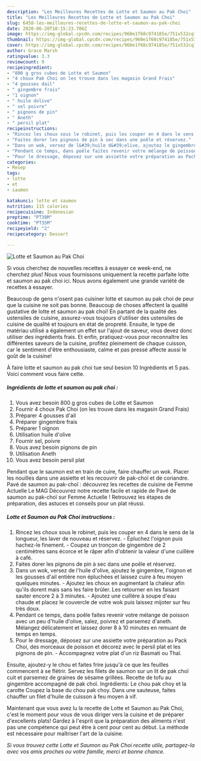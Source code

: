 ```yaml
---
description: "Les Meilleures Recettes de Lotte et Saumon au Pak Choi"
title: "Les Meilleures Recettes de Lotte et Saumon au Pak Choi"
slug: 6458-les-meilleures-recettes-de-lotte-et-saumon-au-pak-choi
date: 2020-06-20T10:15:23.706Z
image: https://img-global.cpcdn.com/recipes/960e1f68c974185e/751x532cq70/lotte-et-saumon-au-pak-choi-photo-principale-de-la-recette.jpg
thumbnail: https://img-global.cpcdn.com/recipes/960e1f68c974185e/751x532cq70/lotte-et-saumon-au-pak-choi-photo-principale-de-la-recette.jpg
cover: https://img-global.cpcdn.com/recipes/960e1f68c974185e/751x532cq70/lotte-et-saumon-au-pak-choi-photo-principale-de-la-recette.jpg
author: Grace Marsh
ratingvalue: 3.3
reviewcount: 9
recipeingredient:
- "800 g gros cubes de Lotte et Saumon"
- "4 choux Pak Choi on les trouve dans les magasin Grand Frais"
- "4 gousses dail"
- " gingembre frais"
- "1 oignon"
- " huile dolive"
- " sel poivre"
- " pignons de pin"
- " Aneth"
- " persil plat"
recipeinstructions:
- "Rincez les choux sous le robinet, puis les couper en 4 dans le sens de la longueur, les laver de nouveau et réservez. Épluchez l&#39;oignon puis hachez-le finement. Coupez un tronçon de gingembre de 2 centimètres sans écorce et le râper afin d&#39;obtenir la valeur d&#39;une cuillère à café."
- "Faites dorer les pignons de pin à sec dans une poêle et réservez."
- "Dans un wok, versez de l&#39;huile d&#39;olive, ajoutez le gingembre, l&#39;oignon et les gousses d&#39;ail entière non épluchées et laissez cuire à feu moyen quelques minutes. Ajoutez les choux en augmentant la chaleur afin qu&#39;ils dorent mais sans les faire brûler. Les retourner en les faisant sauter encore 2 à 3 minutes. Ajoutez une cuillère à soupe d&#39;eau chaude et placez le couvercle de votre wok puis laissez mijoter sur feu très doux."
- "Pendant ce temps, dans poêle faites revenir votre mélange de poisson avec un peu d&#39;huile d&#39;olive, salez, poivrez et parsemez d&#39;aneth. Mélangez délicatement et laissez dorer 8 à 10 minutes en remuant de temps en temps."
- "Pour le dressage, déposez sur une assiette votre préparation au Pack Choi, des morceaux de poisson et décorez avec le persil plat et les pignons de pin. Accompagnez votre plat d&#39;un riz Basmati ou Thaï."
categories:
- Resep
tags:
- lotte
- et
- saumon

katakunci: lotte et saumon 
nutrition: 115 calories
recipecuisine: Indonesian
preptime: "PT38M"
cooktime: "PT35M"
recipeyield: "2"
recipecategory: Dessert

---
```



![Lotte et Saumon au Pak Choi](https://img-global.cpcdn.com/recipes/960e1f68c974185e/751x532cq70/lotte-et-saumon-au-pak-choi-photo-principale-de-la-recette.jpg)

Si vous cherchez de nouvelles recettes à essayer ce week-end, ne cherchez plus! Nous vous fournissons uniquement la recette parfaite lotte et saumon au pak choi ici. Nous avons également une grande variété de recettes à essayer.

Beaucoup de gens n'osent pas cuisiner lotte et saumon au pak choi de peur que la cuisine ne soit pas bonne. Beaucoup de choses affectent la qualité gustative de lotte et saumon au pak choi! En partant de la qualité des ustensiles de cuisine, assurez-vous toujours d'utiliser des ustensiles de cuisine de qualité et toujours en état de propreté. Ensuite, le type de matériau utilisé a également un effet sur l'ajout de saveur, vous devez donc utiliser des ingrédients frais. Et enfin, pratiquez-vous pour reconnaître les différentes saveurs de la cuisine, profitez pleinement de chaque cuisson, car le sentiment d'être enthousiaste, calme et pas pressé affecte aussi le goût de la cuisine!

<!--inarticleads1-->

À faire lotte et saumon au pak choi tue seul besion 10 Ingrédients et 5 pas. Voici comment vous faire cette.

##### Ingrédients de lotte et saumon au pak choi :

1. Vous avez besoin 800 g gros cubes de Lotte et Saumon
1. Fournir 4 choux Pak Choi (on les trouve dans les magasin Grand Frais)
1. Préparer 4 gousses d&#39;ail
1. Préparer  gingembre frais
1. Préparer 1 oignon
1. Utilisation  huile d&#39;olive
1. Fournir  sel, poivre
1. Vous avez besoin  pignons de pin
1. Utilisation  Aneth
1. Vous avez besoin  persil plat


Pendant que le saumon est en train de cuire, faire chauffer un wok. Placer les nouilles dans une assiette et les recouvrir de pak-choï et de coriandre. Pavé de saumon au pak-choï : découvrez les recettes de cuisine de Femme Actuelle Le MAG Découvrez notre recette facile et rapide de Pavé de saumon au pak-choï sur Femme Actuelle ! Retrouvez les étapes de préparation, des astuces et conseils pour un plat réussi. 

<!--inarticleads2-->

##### Lotte et Saumon au Pak Choi instructions :

1. Rincez les choux sous le robinet, puis les couper en 4 dans le sens de la longueur, les laver de nouveau et réservez. - Épluchez l&#39;oignon puis hachez-le finement. - Coupez un tronçon de gingembre de 2 centimètres sans écorce et le râper afin d&#39;obtenir la valeur d&#39;une cuillère à café.
1. Faites dorer les pignons de pin à sec dans une poêle et réservez.
1. Dans un wok, versez de l&#39;huile d&#39;olive, ajoutez le gingembre, l&#39;oignon et les gousses d&#39;ail entière non épluchées et laissez cuire à feu moyen quelques minutes. - Ajoutez les choux en augmentant la chaleur afin qu&#39;ils dorent mais sans les faire brûler. Les retourner en les faisant sauter encore 2 à 3 minutes. - Ajoutez une cuillère à soupe d&#39;eau chaude et placez le couvercle de votre wok puis laissez mijoter sur feu très doux.
1. Pendant ce temps, dans poêle faites revenir votre mélange de poisson avec un peu d&#39;huile d&#39;olive, salez, poivrez et parsemez d&#39;aneth. Mélangez délicatement et laissez dorer 8 à 10 minutes en remuant de temps en temps.
1. Pour le dressage, déposez sur une assiette votre préparation au Pack Choi, des morceaux de poisson et décorez avec le persil plat et les pignons de pin. - Accompagnez votre plat d&#39;un riz Basmati ou Thaï.


Ensuite, ajoutez-y le chou et faites frire jusqu&#39;à ce que les feuilles commencent à se flétrir. Servez les filets de saumon sur un lit de pak choï cuit et parsemez de graines de sésame grillées. Recette de tofu au gingembre accompagné de pak choï. Ingrédients: Le chou pak choy et la carotte Coupez la base du chou pak choy. Dans une sauteuse, faites chauffer un filet d&#39;huile de cuisson à feu moyen à vif. 

<!--inarticleads1-->

<p>
Maintenant que vous avez lu la recette de Lotte et Saumon au Pak Choi, c'est le moment pour vous de vous diriger vers la cuisine et de préparer d'excellents plats! Gardez à l'esprit que la préparation des aliments n'est pas une compétence qui peut être à cent pour cent au début. La méthode est nécessaire pour maîtriser l'art de la cuisine.
</p>

<p>
<i>Si vous trouvez cette Lotte et Saumon au Pak Choi recette utile, partagez-la avec vos amis proches ou votre famille, merci et bonne chance.</i>
</p>
